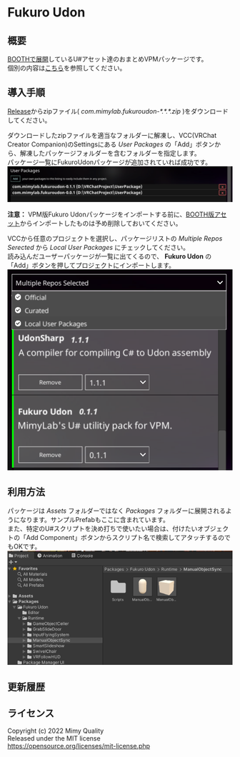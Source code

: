 # Fukuro Udon
## 概要
[BOOTHで展開](https://mimyquality.booth.pm/item_lists/rdaT1p1m)しているU#アセット達のおまとめVPMパッケージです。  
個別の内容は[こちら](https://github.com/mimyquality/FukuroUdon/wiki)を参照してください。

## 導入手順
[Release](https://github.com/mimyquality/FukuroUdon/releases)からzipファイル( *com.mimylab.fukuroudon-\*.\*.\*.zip* )をダウンロードしてください。  

ダウンロードしたzipファイルを適当なフォルダーに解凍し、VCC(VRChat Creator Companion)のSettingsにある *User Packages* の「Add」ボタンから、解凍したパッケージフォルダーを含むフォルダーを指定します。  
パッケージ一覧にFukuroUdonパッケージが追加されていれば成功です。  
![VCC Add User Packages](Website/image/vcc_userpackagelist.png)

**注意：** VPM版Fukuro Udonパッケージをインポートする前に、[BOOTH版アセット](https://mimyquality.booth.pm/item_lists/rdaT1p1m)からインポートしたものは予め削除しておいてください。

VCCから任意のプロジェクトを選択し、パッケージリストの *Multiple Repos Serected* から *Local User Packages* にチェックしてください。  
読み込んだユーザーパッケージが一覧に出てくるので、 **Fukuro Udon** の「Add」ボタンを押してプロジェクトにインポートします。  
![VCC Repos List](Website/image/vcc_localuserpackages_add.png)

## 利用方法
パッケージは *Assets* フォルダーではなく *Packages* フォルダーに展開されるようになります。サンプルPrefabもここに含まれています。  
また、特定のU#スクリプトを決め打ちで使いたい場合は、付けたいオブジェクトの「Add Component」ボタンからスクリプト名で検索してアタッチするのでもOKです。  
![FukuroUdon location](Website/image/fukuroudon_location.png)

## 更新履歴


## ライセンス
Copyright (c) 2022 Mimy Quality  
Released under the MIT license  
https://opensource.org/licenses/mit-license.php